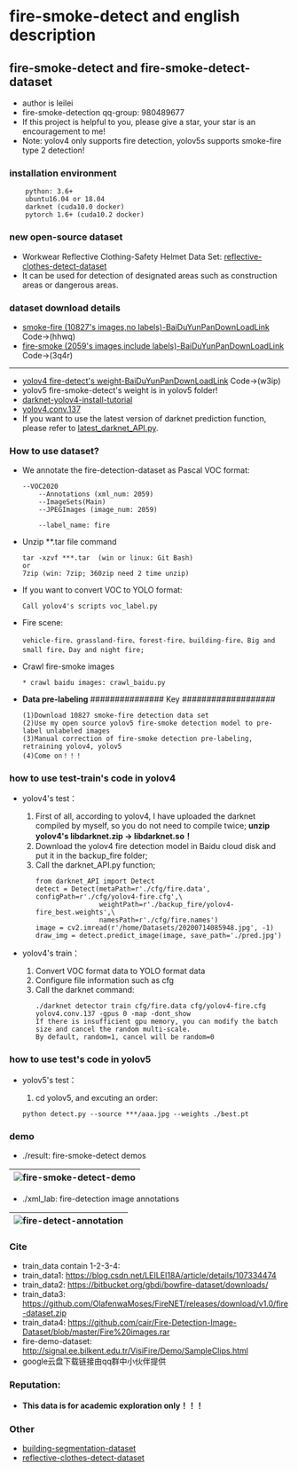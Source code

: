 # fire-smoke-detect and english description
## fire-smoke-detect and fire-smoke-detect-dataset

* author is leilei
* fire-smoke-detection qq-group: 980489677
* If this project is helpful to you, please give a star, your star is an encouragement to me!
* Note: yolov4 only supports fire detection, yolov5s supports smoke-fire type 2 detection!

### installation environment
```
    python: 3.6+
    ubuntu16.04 or 18.04
    darknet (cuda10.0 docker)
    pytorch 1.6+ (cuda10.2 docker)
```

### new open-source dataset
* Workwear Reflective Clothing-Safety Helmet Data Set: [reflective-clothes-detect-dataset](https://github.com/gengyanlei/reflective-clothes-detect)
* It can be used for detection of designated areas such as construction areas or dangerous areas.

### dataset download details
* [smoke-fire (10827's images,no labels)-BaiDuYunPanDownLoadLink](https://pan.baidu.com/s/1GhFKbp6hN26hxJWXIg_W2A) Code->(hhwq)
* [fire-smoke (2059's images,include labels)-BaiDuYunPanDownLoadLink](https://pan.baidu.com/s/1AvCMcmZ7SaAZznmyTO65cg) Code->(3q4r)
---
* [yolov4 fire-detect's weight-BaiDuYunPanDownLoadLink](https://pan.baidu.com/s/14g0SkV5vR8OhnDOCTW6r9A) Code->(w3ip)
* yolov5 fire-smoke-detect's weight is in yolov5 folder!
* [darknet-yolov4-install-tutorial](https://github.com/AlexeyAB/darknet#how-to-compile-on-linux-using-make)
* [yolov4.conv.137](https://drive.google.com/open?id=1cewMfusmPjYWbrnuJRuKhPMwRe_b9PaT)
* If you want to use the latest version of darknet prediction function, please refer to [latest_darknet_API.py](https://github.com/gengyanlei/fire-detect-yolov4/blob/master/latest_darknet_API.py).

### How to use dataset?
* We annotate the fire-detection-dataset as Pascal VOC format:
    ```
    --VOC2020
        --Annotations (xml_num: 2059)
        --ImageSets(Main)
        --JPEGImages (image_num: 2059)
        
        --label_name: fire
    ```
* Unzip **.tar file command
    ```
    tar -xzvf ***.tar  (win or linux: Git Bash)
    or 
    7zip (win: 7zip; 360zip need 2 time unzip)
    ```
* If you want to convert VOC to YOLO format:
    ```
    Call yolov4's scripts voc_label.py
    ```
* Fire scene:
    ```
    vehicle-fire、grassland-fire、forest-fire、building-fire、Big and small fire、Day and night fire;
    ```
* Crawl fire-smoke images
    ```
    * crawl baidu images: crawl_baidu.py
    ```
* **Data pre-labeling** ############### Key ###################
    ```
    (1)Download 10827 smoke-fire detection data set
    (2)Use my open source yolov5 fire-smoke detection model to pre-label unlabeled images
    (3)Manual correction of fire-smoke detection pre-labeling, retraining yolov4, yolov5
    (4)Come on！！！
    ```

### how to use test-train's code in yolov4
* yolov4's test：

    1. First of all, according to yolov4, I have uploaded the darknet compiled by myself, so you do not need to compile twice; **unzip yolov4's libdarknet.zip -> libdarknet.so！**
    2. Download the yolov4 fire detection model in Baidu cloud disk and put it in the backup_fire folder;
    3. Call the darknet_API.py function;
        ```
        from darknet_API import Detect
        detect = Detect(metaPath=r'./cfg/fire.data', configPath=r'./cfg/yolov4-fire.cfg',\
                        weightPath=r'./backup_fire/yolov4-fire_best.weights',\
                        namesPath=r'./cfg/fire.names')
        image = cv2.imread(r'/home/Datasets/20200714085948.jpg', -1)
        draw_img = detect.predict_image(image, save_path='./pred.jpg')
        ```
* yolov4's train：

    1. Convert VOC format data to YOLO format data
    2. Configure file information such as cfg
    3. Call the darknet command:
        ```
        ./darknet detector train cfg/fire.data cfg/yolov4-fire.cfg yolov4.conv.137 -gpus 0 -map -dont_show
        If there is insufficient gpu memory, you can modify the batch size and cancel the random multi-scale. 
        By default, random=1, cancel will be random=0
        ```
### how to use test's code in yolov5
* yolov5's test：

    1. cd yolov5, and excuting an order:
    ```
    python detect.py --source ***/aaa.jpg --weights ./best.pt
    ```

### demo
* ./result: fire-smoke-detect demos

|![fire-smoke-detect-demo](https://github.com/gengyanlei/fire-detect-yolov4/blob/master/result/result_demo.jpg?raw=true)|
|----|

* ./xml_lab: fire-detection image annotations

|![fire-detect-annotation](https://github.com/gengyanlei/fire-detect-yolov4/blob/master/xml_lab/annotation.jpg)|
|----|

### Cite
* train_data contain 1-2-3-4:
* train_data1: https://blog.csdn.net/LEILEI18A/article/details/107334474
* train_data2: https://bitbucket.org/gbdi/bowfire-dataset/downloads/
* train_data3: https://github.com/OlafenwaMoses/FireNET/releases/download/v1.0/fire-dataset.zip
* train_data4: https://github.com/cair/Fire-Detection-Image-Dataset/blob/master/Fire%20images.rar
* fire-demo-dataset: http://signal.ee.bilkent.edu.tr/VisiFire/Demo/SampleClips.html
* google云盘下载链接由qq群中小伙伴提供

### Reputation:
* **This data is for academic exploration only！！！**

### Other
* [building-segmentation-dataset](https://github.com/gengyanlei/build_segmentation_dataset)
* [reflective-clothes-detect-dataset](https://github.com/gengyanlei/reflective-clothes-detect)


